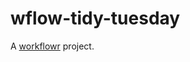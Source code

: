 # wflow-tidy-tuesday

A [workflowr][] project.

[workflowr]: https://github.com/jdblischak/workflowr
